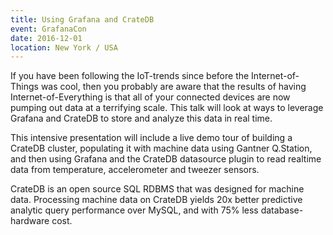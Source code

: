```yaml
---
title: Using Grafana and CrateDB
event: GrafanaCon
date: 2016-12-01
location: New York / USA
---
```

If you have been following the IoT-trends since before the Internet-of-Things was cool, then you probably are aware that 
the results of having Internet-of-Everything is that all of your connected devices are now pumping out data at a terrifying 
scale. This talk will look at ways to leverage Grafana and CrateDB to store and analyze this data in real time.

This intensive presentation will include a live demo tour of building a CrateDB cluster, populating it with machine data 
using Gantner Q.Station, and then using Grafana and the CrateDB datasource plugin to read realtime data from temperature, 
accelerometer and tweezer sensors.

CrateDB is an open source SQL RDBMS that was designed for machine data. Processing machine data on CrateDB yields 20x 
better predictive analytic query performance over MySQL, and with 75% less database-hardware cost.

